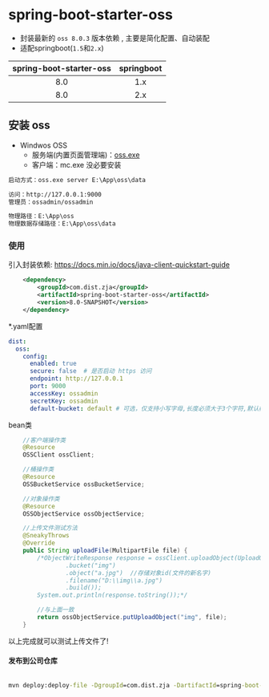 # spring-boot-starter-oss

- 封装最新的 `oss 8.0.3` 版本依赖 , 主要是简化配置、自动装配
- 适配springboot(`1.5`和`2.x`)

| spring-boot-starter-oss | springboot |
| :----: | :----: |
|  8.0 |   1.x |
|  8.0  |   2.x |


## 安装 oss

- Windwos OSS
    - 服务端(内置页面管理端)：[oss.exe](https://dl.min.io/server/oss/release/windows-amd64/oss.exe)   
    - 客户端：mc.exe  没必要安装

```cmd
启动方式：oss.exe server E:\App\oss\data

访问：http://127.0.0.1:9000
管理员：ossadmin/ossadmin

物理路径：E:\App\oss
物理数据存储路径：E:\App\oss\data
```

### 使用

引入封装依赖:
https://docs.min.io/docs/java-client-quickstart-guide

```xml
    <dependency>
        <groupId>com.dist.zja</groupId>
        <artifactId>spring-boot-starter-oss</artifactId>
        <version>8.0-SNAPSHOT</version>
    </dependency>
```

*.yaml配置

```yaml
dist:
  oss:
    config:
      enabled: true
      secure: false  # 是否启动 https 访问
      endpoint: http://127.0.0.1
      port: 9000
      accessKey: ossadmin
      secretKey: ossadmin
      default-bucket: default # 可选，仅支持小写字母,长度必须大于3个字符,默认桶会自动创建
```

bean类

```java
    //客户端操作类
    @Resource
    OSSClient ossClient;

    //桶操作类
    @Resource
    OSSBucketService ossBucketService;

    //对象操作类
    @Resource
    OSSObjectService ossObjectService;

    //上传文件测试方法
    @SneakyThrows
    @Override
    public String uploadFile(MultipartFile file) {
        /*ObjectWriteResponse response = ossClient.uploadObject(UploadObjectArgs.builder()
                .bucket("img")
                .object("a.jpg")  //存储对象id(文件的新名字)
                .filename("D:\\img\\a.jpg")
                .build());
        System.out.println(response.toString());*/

        //与上面一致
        return ossObjectService.putUploadObject("img", file);
    }
```

以上完成就可以测试上传文件了!


#### 发布到公司仓库

```cmd

mvn deploy:deploy-file -DgroupId=com.dist.zja -DartifactId=spring-boot-starter-oss -Dversion=8.0-SNAPSHOT -Dpackaging=jar -Dfile=D:/project/github/private/spring-boot-starter-oss/target/spring-boot-starter-oss-8.0-SNAPSHOT.jar -Durl=http://elb-791125809.cn-northwest-1.elb.amazonaws.com.cn:5336/artifactory/libs-snapshot/ -DrepositoryId=distsnapshots -DpomFile=D:/project/github/private/spring-boot-starter-oss/pom.xml

```